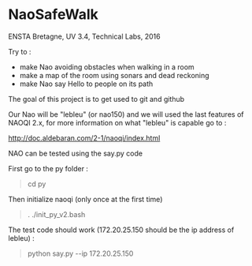 # NaoSafeWalk

ENSTA Bretagne, UV 3.4, Technical Labs, 2016

Try to :
- make Nao avoiding obstacles when walking in a room 
- make a map of the room using sonars and dead reckoning
- make Nao say Hello to people on its path

The goal of this project is to get used to git and github

Our Nao will be "lebleu" (or nao150) and we will used the last features of NAOQI 2.x, for more information on what "lebleu" is capable go to :

http://doc.aldebaran.com/2-1/naoqi/index.html

NAO can be tested using the say.py code

First go to the py folder :

> cd py

Then initialize naoqi (only once at the first time)

> . ./init_py_v2.bash

The test code should work (172.20.25.150 should be the ip address of lebleu) :

> python say.py --ip 172.20.25.150
